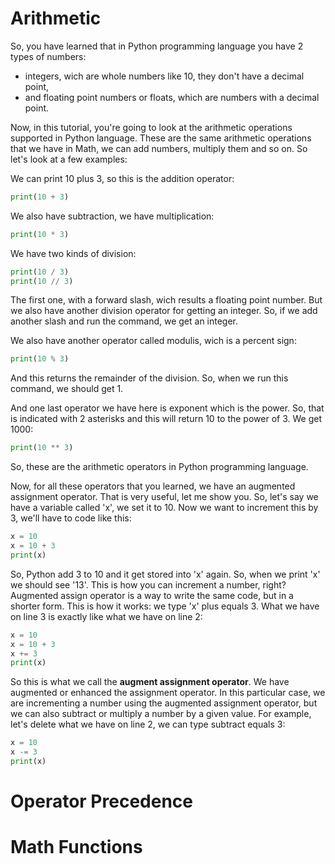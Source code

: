 # Arithmetic

So, you have learned that in Python programming language you have 2 types of numbers: 
- integers, wich are whole numbers like 10, they don't have a decimal point, 
- and floating point numbers or floats, which are numbers with a decimal point.

Now, in this tutorial, you're going to look at the arithmetic operations supported in Python language.
These are the same arithmetic operations that we have in Math, we can add numbers, multiply them and so on.
So let's look at a few examples:

We can print 10 plus 3, so this is the addition operator:
````python
print(10 + 3)
````  
We also have subtraction, we have multiplication:
````python
print(10 * 3)
```` 
We have two kinds of division:
````python
print(10 / 3)
print(10 // 3)
```` 
The first one, with a forward slash, wich results a floating point number.
But we also have another division operator for getting an integer. 
So, if we add another slash and run the command, we get an integer.

We also have another operator called modulis, wich is a percent sign:
````python
print(10 % 3)
```` 
And this returns the remainder of the division.
So, when we run this command, we should get 1. 

And one last operator we have here is exponent which is the power.
So, that is indicated with 2 asterisks and this will return 10 to the power of 3.
We get 1000:
 ````python
print(10 ** 3)
````
So, these are the arithmetic operators in Python programming language. 

Now, for all these operators that you learned, we have an augmented assignment operator.
That is very useful, let me show you.
So, let's say we have a variable called 'x', we set it to 10. Now we want to increment this by  3, we'll have to code like this:
 ````python
x = 10
x = 10 + 3
print(x)
````
So, Python add 3 to 10 and it get stored into 'x' again.
So, when we print 'x' we should see '13'.
This is how you can increment a number, right?
Augmented assign operator is a way to write the same code, but in a shorter form.
This is how it works: we type 'x' plus equals 3. 
What we have on line 3 is exactly like what we have on line 2:
 ````python
x = 10
x = 10 + 3
x += 3
print(x)
````
So this is what we call the **augment assignment operator**. 
We have augmented or enhanced the assignment operator.
In this particular case, we are incrementing a number using the augmented assignment operator, but we can also subtract or multiply a number by a given value.
For example, let's delete what we have on line 2, we can type subtract equals 3:
 ````python
x = 10
x -= 3
print(x)
````

# Operator Precedence



# Math Functions